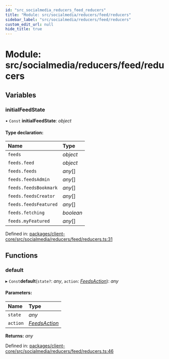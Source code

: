 ```yaml
---
id: "src_socialmedia_reducers_feed_reducers"
title: "Module: src/socialmedia/reducers/feed/reducers"
sidebar_label: "src/socialmedia/reducers/feed/reducers"
custom_edit_url: null
hide_title: true
---
```


# Module: src/socialmedia/reducers/feed/reducers

## Variables

### initialFeedState

• `Const` **initialFeedState**: *object*

#### Type declaration:

| Name | Type |
| :------ | :------ |
| `feeds` | *object* |
| `feeds.feed` | *object* |
| `feeds.feeds` | *any*[] |
| `feeds.feedsAdmin` | *any*[] |
| `feeds.feedsBookmark` | *any*[] |
| `feeds.feedsCreator` | *any*[] |
| `feeds.feedsFeatured` | *any*[] |
| `feeds.fetching` | *boolean* |
| `feeds.myFeatured` | *any*[] |

Defined in: [packages/client-core/src/socialmedia/reducers/feed/reducers.ts:31](https://github.com/xr3ngine/xr3ngine/blob/2d83606b6/packages/client-core/src/socialmedia/reducers/feed/reducers.ts#L31)

## Functions

### default

▸ `Const`**default**(`state?`: *any*, `action`: [*FeedsAction*](src_socialmedia_reducers_feed_actions.md#feedsaction)): *any*

#### Parameters:

| Name | Type |
| :------ | :------ |
| `state` | *any* |
| `action` | [*FeedsAction*](src_socialmedia_reducers_feed_actions.md#feedsaction) |

**Returns:** *any*

Defined in: [packages/client-core/src/socialmedia/reducers/feed/reducers.ts:46](https://github.com/xr3ngine/xr3ngine/blob/2d83606b6/packages/client-core/src/socialmedia/reducers/feed/reducers.ts#L46)
